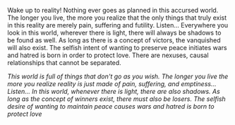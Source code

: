 
Wake up to reality! Nothing ever goes as planned in this accursed world. The longer you live, the more you realize that the only things that truly exist in this reality are merely pain, suffering and futility. Listen… Everywhere you look in this world, wherever there is light, there will always be shadows to be found as well. As long as there is a concept of victors, the vanquished will also exist. The selfish intent of wanting to preserve peace initiates wars and hatred is born in order to protect love. There are nexuses, causal relationships that cannot be separated. 


_This world is full of things that don't go as you wish. The longer you live the more you realize reality is just made of pain, suffering, and emptiness… Listen… In this world, whenever there is light, there are also shadows. As long as the concept of winners exist, there must also be losers. The selfish desire of wanting to maintain peace causes wars and hatred is born to protect love_


